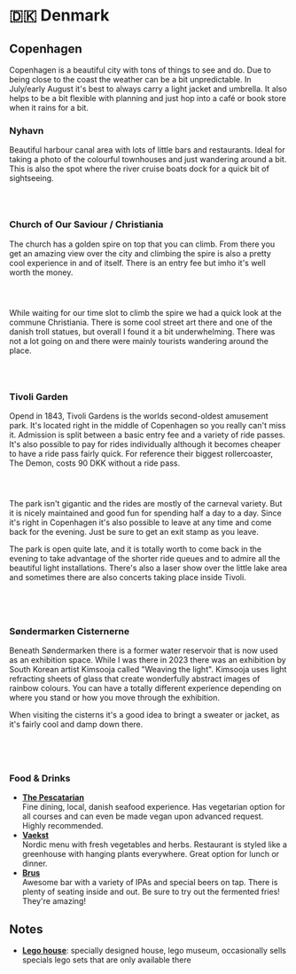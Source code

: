 # 🇩🇰 Denmark

## Copenhagen

Copenhagen is a beautiful city with tons of things to see and do. Due to being close to the coast the weather can be a bit unpredictable. In July/early August it's best to always carry a light jacket and umbrella. It also helps to be a bit flexible with planning and just hop into a café or book store when it rains for a bit.

### Nyhavn

Beautiful harbour canal area with lots of little bars and restaurants. Ideal for taking a photo of the colourful townhouses and just wandering around a bit. This is also the spot where the river cruise boats dock for a quick bit of sightseeing.



<div align="center" data-full-width="true">

<figure><img src="../.gitbook/assets/IMG_20230730_152328.jpg" alt=""><figcaption></figcaption></figure>

 

<figure><img src="../.gitbook/assets/IMG_0614.jpg" alt=""><figcaption></figcaption></figure>

 

<figure><img src="../.gitbook/assets/IMG_0604.jpg" alt=""><figcaption></figcaption></figure>

</div>

### Church of Our Saviour / Christiania

The church has a golden spire on top that you can climb. From there you get an amazing view over the city and climbing the spire is also a pretty cool experience in and of itself. There is an entry fee but imho it's well worth the money.

<div>

<figure><img src="../.gitbook/assets/IMG_0577 (1).jpg" alt=""><figcaption></figcaption></figure>

 

<figure><img src="../.gitbook/assets/IMG_0579 (1).jpg" alt=""><figcaption></figcaption></figure>

 

<figure><img src="../.gitbook/assets/IMG_20230730_142517 (1).jpg" alt=""><figcaption></figcaption></figure>

</div>

While waiting for our time slot to climb the spire we had a quick look at the commune Christiania. There is some cool street art there and one of the danish troll statues, but overall I found it a bit underwhelming. There was not a lot going on and there were mainly tourists wandering around the place.

<div data-full-width="true">

<figure><img src="../.gitbook/assets/IMG_0513.jpg" alt=""><figcaption></figcaption></figure>

 

<figure><img src="../.gitbook/assets/IMG_0504.jpg" alt=""><figcaption></figcaption></figure>

 

<figure><img src="../.gitbook/assets/IMG_0505.jpg" alt=""><figcaption></figcaption></figure>

</div>

### Tivoli Garden

Opend in 1843, Tivoli Gardens is the worlds second-oldest amusement park. It's located right in the middle of Copenhagen so you really can't miss it. Admission is split between a basic entry fee and a variety of ride passes. It's also possible to pay for rides individually although it becomes cheaper to have a ride pass fairly quick. For reference their biggest rollercoaster, The Demon, costs 90 DKK without a ride pass.

<div>

<figure><img src="../.gitbook/assets/IMG_0766 (1).jpg" alt=""><figcaption></figcaption></figure>

 

<figure><img src="../.gitbook/assets/IMG_20230731_144132.jpg" alt=""><figcaption></figcaption></figure>

 

<figure><img src="../.gitbook/assets/IMG_0787 (1).jpg" alt=""><figcaption></figcaption></figure>

</div>

The park isn't gigantic and the rides are mostly of the carneval variety. But it is nicely maintained and good fun for spending half a day to a day. Since it's right in Copenhagen it's also possible to leave at any time and come back for the evening. Just be sure to get an exit stamp as you leave.

The park is open quite late, and it is totally worth to come back in the evening to take advantage of the shorter ride queues and to admire all the beautiful light installations. There's also a laser show over the little lake area and sometimes there are also concerts taking place inside Tivoli.

<div data-full-width="true">

<figure><img src="../.gitbook/assets/IMG_20230731_215130.jpg" alt=""><figcaption></figcaption></figure>

 

<figure><img src="../.gitbook/assets/IMG_0881.jpg" alt=""><figcaption></figcaption></figure>

 

<figure><img src="../.gitbook/assets/IMG_20230731_223307.jpg" alt=""><figcaption></figcaption></figure>

 

<figure><img src="../.gitbook/assets/IMG_0894.jpg" alt=""><figcaption></figcaption></figure>

</div>

### Søndermarken Cisternerne

Beneath Søndermarken there is a former water reservoir that is now used as an exhibition space. While I was there in 2023 there was an exhibition by South Korean artist Kimsooja called "Weaving the light". Kimsooja uses light refracting sheets of glass that create wonderfully abstract images of rainbow colours. You can have a totally different experience depending on where you stand or how you move through the exhibition.

When visiting the cisterns it's a good idea to bringt a sweater or jacket, as it's fairly cool and damp down there.

<div>

<figure><img src="../.gitbook/assets/IMG_0961.jpg" alt=""><figcaption></figcaption></figure>

 

<figure><img src="../.gitbook/assets/IMG_0920 (1).jpg" alt=""><figcaption></figcaption></figure>

 

<figure><img src="../.gitbook/assets/IMG_0929.jpg" alt=""><figcaption></figcaption></figure>

 

<figure><img src="../.gitbook/assets/IMG_0993 (1).JPG" alt=""><figcaption></figcaption></figure>

</div>

### Food & Drinks

* [**The Pescatarian**](https://thepescatarian.dk/home)\
  Fine dining, local, danish seafood experience. Has vegetarian option for all courses and can even be made vegan upon advanced request. Highly recommended.
* [**Vaekst**](https://cofoco.dk/en/vaekst)\
  Nordic menu with fresh vegetables and herbs. Restaurant is styled like a greenhouse with hanging plants everywhere. Great option for lunch or dinner.
* [**Brus**](https://tapperietbrus.dk/)\
  Awesome bar with a variety of IPAs and special beers on tap. There is plenty of seating inside and out. Be sure to try out the fermented fries! They're amazing!

## Notes

* [**Lego house**](https://legohouse.com/en-gb/): specially designed house, lego museum, occasionally sells specials lego sets that are only available there
